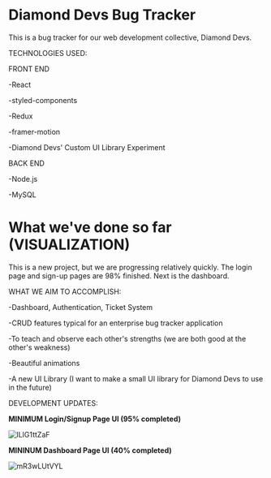 # Diamond Devs Bug Tracker

This is a bug tracker for our web development collective, Diamond Devs.

TECHNOLOGIES USED:

FRONT END

-React

-styled-components

-Redux

-framer-motion

-Diamond Devs' Custom UI Library Experiment

BACK END

-Node.js

-MySQL


# What we've done so far (VISUALIZATION)

This is a new project, but we are progressing relatively quickly. The login page and sign-up pages are 98% finished. Next is the dashboard.

WHAT WE AIM TO ACCOMPLISH:

-Dashboard, Authentication, Ticket System

-CRUD features typical for an enterprise bug tracker application

-To teach and observe each other's strengths (we are both good at the other's weakness)

-Beautiful animations

-A new UI Library (I want to make a small UI library for Diamond Devs to use in the future)

DEVELOPMENT UPDATES:

<b>MINIMUM Login/Signup Page UI (95% completed)</b>

![lLIG1ttZaF](https://user-images.githubusercontent.com/76098411/129896031-9f36a886-2aff-4562-b066-e12587a990ae.gif)

<b>MININUM Dashboard Page UI (40% completed)</b>

![mR3wLUtVYL](https://user-images.githubusercontent.com/76098411/130232738-c9509f61-7d4e-4ca0-add9-5b48e775910a.gif)
